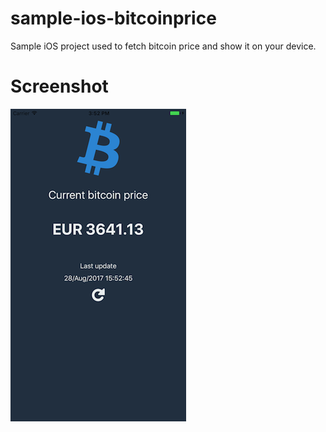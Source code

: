 # sample-ios-bitcoinprice
Sample iOS project used to fetch bitcoin price and show it on your device.

# Screenshot
![ss](/asset%20files/screenshot.png?raw=true "Screenshot")
